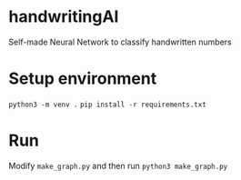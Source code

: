 # handwritingAI
Self-made Neural Network to classify handwritten numbers

# Setup environment
`python3 -m venv .`
`pip install -r requirements.txt`

# Run
Modify `make_graph.py` and then run `python3 make_graph.py`
